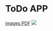 <body>
  <h1>ToDo APP</h1>
  <a href="https://github.com/NourNabil2/ToDo-APP/blob/ef02c8fb110c006955a3ce9ecddfdeba36e207b8/ToDo.pdf">images PDF</a>
  <img src="img_girl.jpg" alt=" ">
</body>
<body>

